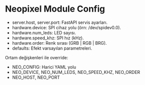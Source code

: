 # Neopixel Module Config

- server.host, server.port: FastAPI servis ayarları.
- hardware.device: SPI cihaz yolu (örn: /dev/spidev0.0).
- hardware.num_leds: LED sayısı.
- hardware.speed_khz: SPI hız (kHz).
- hardware.order: Renk sırası (GRB | RGB | BRG).
- defaults: Efekt varsayılan parametreleri.

Ortam değişkenleri ile override:
- NEO_CONFIG: Harici YAML yolu
- NEO_DEVICE, NEO_NUM_LEDS, NEO_SPEED_KHZ, NEO_ORDER
- NEO_HOST, NEO_PORT